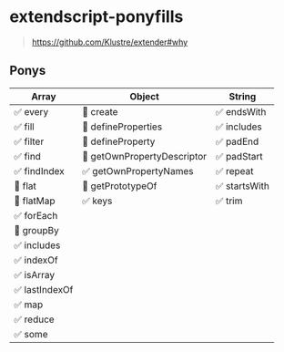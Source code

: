 # extendscript-ponyfills

> https://github.com/Klustre/extender#why

## Ponys

| Array          | Object                      | String        |
| -------------- | --------------------------- | ------------- |
| ✅ every       | 🚧 create                   | ✅ endsWith   |
| ✅ fill        | 🚧 defineProperties         | ✅ includes   |
| ✅ filter      | 🚧 defineProperty           | ✅ padEnd     |
| ✅ find        | 🚧 getOwnPropertyDescriptor | ✅ padStart   |
| ✅ findIndex   | ✅ getOwnPropertyNames      | ✅ repeat     |
| 🚧 flat        | 🚧 getPrototypeOf           | ✅ startsWith |
| 🚧 flatMap     | ✅ keys                     | ✅ trim       |
| ✅ forEach     |                             |               |
| 🚧 groupBy     |                             |               |
| ✅ includes    |                             |               |
| ✅ indexOf     |                             |               |
| ✅ isArray     |                             |               |
| ✅ lastIndexOf |                             |               |
| ✅ map         |                             |               |
| ✅ reduce      |                             |               |
| ✅ some        |                             |               |

